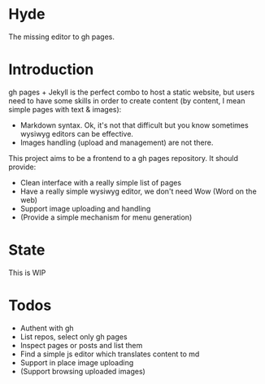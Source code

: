 Hyde
====

The missing editor to gh pages.

# Introduction

gh pages + Jekyll is the perfect combo to host a static website, but users need to have some skills in order to create content (by content, I mean simple pages with text & images):
* Markdown syntax. Ok, it's not that difficult but you know sometimes wysiwyg editors can be effective.
* Images handling (upload and management) are not there.

This project aims to be a frontend to a gh pages repository. It should provide:
* Clean interface with a really simple list of pages
* Have a really simple wysiwyg editor, we don't need Wow (Word on the web)
* Support image uploading and handling
* (Provide a simple mechanism for menu generation)

# State
This is WIP

# Todos
* Authent with gh
* List repos, select only gh pages
* Inspect pages or posts and list them
* Find a simple js editor which translates content to md
* Support in place image uploading
* (Support browsing uploaded images)
